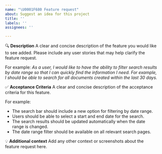 ```yaml
---
name: "\U0001F680 Feature request"
about: Suggest an idea for this project
title: ''
labels: ''
assignees: ''

---
```


🔍 **Description**
A clear and concise description of the feature you would like to see added. Please include any user stories that may help clarify the feature request.

For example:
_As a user, I would like to have the ability to filter search results by date range so that I can quickly find the information I need. For example, I should be able to search for all documents created within the last 30 days._

✅ **Acceptance Criteria**
A clear and concise description of the acceptance criteria for this feature.

For example:

- The search bar should include a new option for filtering by date range.
- Users should be able to select a start and end date for the search.
- The search results should be updated automatically when the date range is changed.
- The date range filter should be available on all relevant search pages.

💡 **Additional context**
Add any other context or screenshots about the feature request here.
